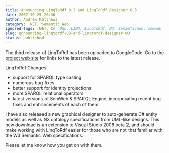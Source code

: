 ```yaml
---
title: Announcing LinqToRdf 0.3 and LinqToRdf Designer 0.3
date: 2007-10-25 20:36
author: Andrew Matthews
category: .NET, Semantic Web
ignored-tags: .NET, C#, DSL, LINQ, LinqToRdf, N3, SemanticWeb, semweb
slug: announcing-linqtordf-03-and-linqtordf-designer-03
status: published
---
```


The third release of LinqToRdf has been uploaded to GoogleCode. Go to the [project web site](http://code.google.com/p/linqtordf) for links to the latest release.

LinqToRdf Changes:
- support for SPARQL type casting
- numerous bug fixes
- better support for identity projections
- more SPARQL relational operators
- latest versions of SemWeb & SPARQL Engine, incorporating recent bug
fixes and enhancements of each of them

I have also released a new graphical designer to auto-generate C\# entity models as well as N3 ontology specifications from UML-like designs. This new download is an extension to Visual Studio 2008 beta 2, and should make working with LinqToRdf easier for those who are not that familiar with the W3 Semantic Web specifications.

Please let me know how you get on with them.
